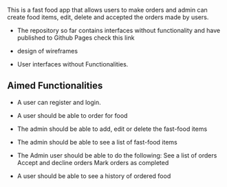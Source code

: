 This is a fast food app that allows users to make orders and admin can create food items, edit, delete and accepted the orders made by users.

*   The repository so far contains interfaces without functionality and have published to Github Pages check this link
*   design of wireframes

*   User interfaces without Functionalities.

## Aimed Functionalities

*   A user can register and login.
*   A user should be able to order for food
*   The admin should be able to add, edit or delete the fast-food items

*   The admin should be able to see a list of fast-food items
*   The Admin user should be able to do the following: See a list of orders Accept and decline orders Mark orders as completed
*   A user should be able to see a history of ordered food
